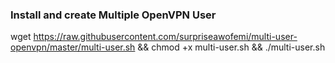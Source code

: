 ### Install and create Multiple OpenVPN User
wget https://raw.githubusercontent.com/surpriseawofemi/multi-user-openvpn/master/multi-user.sh && chmod +x multi-user.sh && ./multi-user.sh